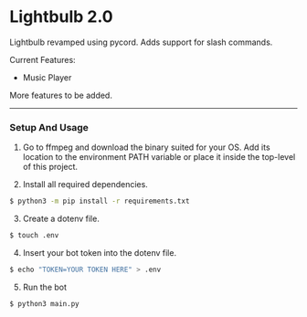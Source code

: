 # Lightbulb 2.0
Lightbulb revamped using pycord. Adds support for slash commands.

Current Features:
- Music Player

More features to be added.


---
### Setup And Usage
1. Go to ffmpeg and download the binary suited for your OS. Add its location to the environment PATH variable or place it inside the top-level of this project.

2. Install all required dependencies.
```bash
$ python3 -m pip install -r requirements.txt
```

3. Create a dotenv file.
```bash
$ touch .env
```

4. Insert your bot token into the dotenv file.
```bash
$ echo "TOKEN=YOUR TOKEN HERE" > .env
```

5. Run the bot
```bash
$ python3 main.py
```
